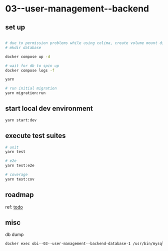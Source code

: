 # 03--user-management--backend

## set up
```bash

# due to permission problems while using colima, create volume mount dir manually, clean manually in case of clean run
# mkdir database

docker compose up -d

# wait for db to spin up
docker compose logs -f

yarn

# run initial migration
yarn migration:run
```


## start local dev environment

```bash
yarn start:dev
```


## execute test suites

```bash
# unit
yarn test

# e2e
yarn test:e2e

# coverage
yarn test:cov
```

## roadmap
ref: [todo](TODO.md)


## misc

db dump
```bash
docker exec obi--03--user-management--backend-database-1 /usr/bin/mysqldump -u root --password=root devdb > backup.sql
```
